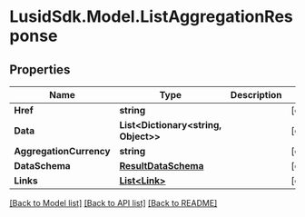 # LusidSdk.Model.ListAggregationResponse
## Properties

Name | Type | Description | Notes
------------ | ------------- | ------------- | -------------
**Href** | **string** |  | [optional] 
**Data** | **List&lt;Dictionary&lt;string, Object&gt;&gt;** |  | [optional] 
**AggregationCurrency** | **string** |  | [optional] 
**DataSchema** | [**ResultDataSchema**](ResultDataSchema.md) |  | [optional] 
**Links** | [**List&lt;Link&gt;**](Link.md) |  | [optional] 

[[Back to Model list]](../README.md#documentation-for-models) [[Back to API list]](../README.md#documentation-for-api-endpoints) [[Back to README]](../README.md)

